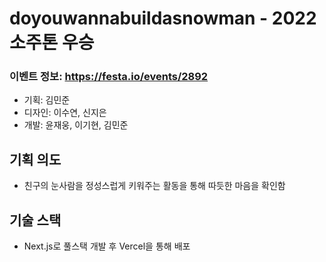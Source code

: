 #  doyouwannabuildasnowman - 2022 소주톤 우승
### 이벤트 정보: https://festa.io/events/2892
- 기획: 김민준
- 디자인: 이수연, 신지은
- 개발: 윤재웅, 이기현, 김민준
## 기획 의도
- 친구의 눈사람을 정성스럽게 키워주는 활동을 통해 따듯한 마음을 확인함
## 기술 스택
- Next.js로 풀스택 개발 후 Vercel을 통해 배포
